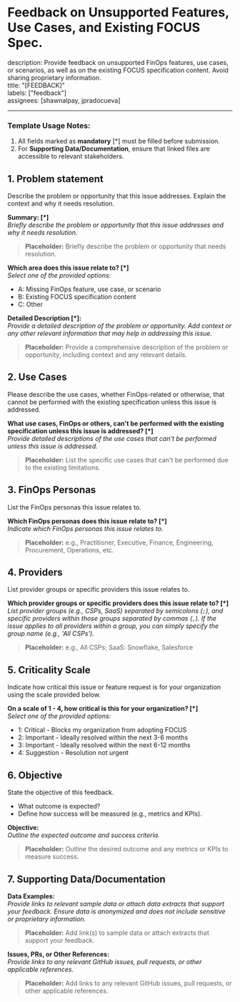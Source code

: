 # Feedback on Unsupported Features, Use Cases, and Existing FOCUS Spec.
description: Provide feedback on unsupported FinOps features, use cases, or scenarios, as well as on the existing FOCUS specification content. Avoid sharing proprietary information.  
title: "[FEEDBACK]"  
labels: ["feedback"]  
assignees: [shawnalpay, jpradocueva]  

---

### **Template Usage Notes**:
1. All fields marked as **mandatory** [*] must be filled before submission.
2. For **Supporting Data/Documentation**, ensure that linked files are accessible to relevant stakeholders.

## 1. **Problem statement**
Describe the problem or opportunity that this issue addresses. Explain the context and why it needs resolution.

**Summary: [*]**  
_Briefly describe the problem or opportunity that this issue addresses and why it needs resolution._  
> **Placeholder:** Briefly describe the problem or opportunity that needs resolution.

**Which area does this issue relate to? [*]**  
_Select one of the provided options:_  
- A: Missing FinOps feature, use case, or scenario
- B: Existing FOCUS specification content
- C: Other

**Detailed Description [*]:**  
_Provide a detailed description of the problem or opportunity. Add context or any other relevant information that may help in addressing this issue._  
> **Placeholder:** Provide a comprehensive description of the problem or opportunity, including context and any relevant details.

## 2. **Use Cases**
Please describe the use cases, whether FinOps-related or otherwise, that cannot be performed with the existing specification unless this issue is addressed.

**What use cases, FinOps or others, can't be performed with the existing specification unless this issue is addressed? [*]**  
_Provide detailed descriptions of the use cases that can't be performed unless this issue is addressed._  
> **Placeholder:** List the specific use cases that can't be performed due to the existing limitations.

## 3. **FinOps Personas**
List the FinOps personas this issue relates to.

**Which FinOps personas does this issue relate to? [*]**  
_Indicate which FinOps personas this issue relates to._  
> **Placeholder:** e.g., Practitioner, Executive, Finance, Engineering, Procurement, Operations, etc.

## 4. **Providers**
List provider groups or specific providers this issue relates to.

**Which provider groups or specific providers does this issue relate to? [*]**  
_List provider groups (e.g., CSPs, SaaS) separated by semicolons (`;`), and specific providers within those groups separated by commas (`,`). If the issue applies to all providers within a group, you can simply specify the group name (e.g., 'All CSPs')._  
> **Placeholder:** e.g., All CSPs; SaaS: Snowflake, Salesforce

## 5. **Criticality Scale**
Indicate how critical this issue or feature request is for your organization using the scale provided below.

**On a scale of 1 - 4, how critical is this for your organization? [*]**  
_Select one of the provided options:_  
- 1: Critical - Blocks my organization from adopting FOCUS
- 2: Important - Ideally resolved within the next 3-6 months
- 3: Important - Ideally resolved within the next 6-12 months
- 4: Suggestion - Resolution not urgent

## 6. **Objective**
State the objective of this feedback. 
- What outcome is expected?
- Define how success will be measured (e.g., metrics and KPIs).

**Objective:**  
_Outline the expected outcome and success criteria._  
> **Placeholder:** Outline the desired outcome and any metrics or KPIs to measure success.

## 7. **Supporting Data/Documentation**

**Data Examples:**  
_Provide links to relevant sample data or attach data extracts that support your feedback. Ensure data is anonymized and does not include sensitive or proprietary information._  
> **Placeholder:** Add link(s) to sample data or attach extracts that support your feedback.

**Issues, PRs, or Other References:**  
_Provide links to any relevant GitHub issues, pull requests, or other applicable references._  
> **Placeholder:** Add links to any relevant GitHub issues, pull requests, or other applicable references. 

